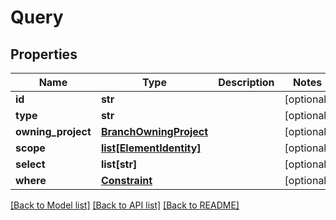 # Query

## Properties
Name | Type | Description | Notes
------------ | ------------- | ------------- | -------------
**id** | **str** |  | [optional] 
**type** | **str** |  | [optional] 
**owning_project** | [**BranchOwningProject**](BranchOwningProject.md) |  | [optional] 
**scope** | [**list[ElementIdentity]**](ElementIdentity.md) |  | [optional] 
**select** | **list[str]** |  | [optional] 
**where** | [**Constraint**](Constraint.md) |  | [optional] 

[[Back to Model list]](../README.md#documentation-for-models) [[Back to API list]](../README.md#documentation-for-api-endpoints) [[Back to README]](../README.md)


